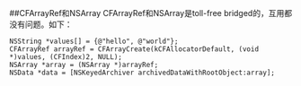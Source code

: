 ##CFArrayRef和NSArray
CFArrayRef和NSArray是toll-free bridged的，互用都没有问题。如下：

```
NSString *values[] = {@"hello", @"world"};
CFArrayRef arrayRef = CFArrayCreate(kCFAllocatorDefault, (void *)values, (CFIndex)2, NULL);
NSArray *array = (NSArray *)arrayRef;
NSData *data = [NSKeyedArchiver archivedDataWithRootObject:array]; 
```



